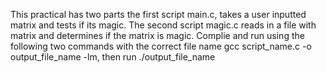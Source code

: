 This practical has two parts the first script main.c, takes a user inputted matrix and tests if its magic. The second script magic.c reads in a file with matrix and determines if the matrix is magic. Complie and run using the following two commands with the correct file name gcc script_name.c -o output_file_name -lm, then run ./output_file_name
